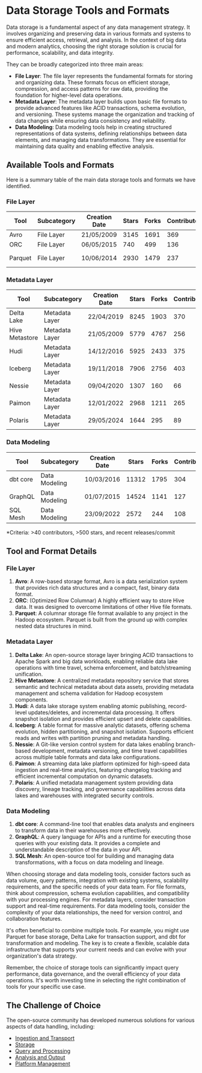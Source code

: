 # Data Storage Tools and Formats

Data storage is a fundamental aspect of any data management strategy. It involves organizing and preserving data in various formats and systems to ensure efficient access, retrieval, and analysis. In the context of big data and modern analytics, choosing the right storage solution is crucial for performance, scalability, and data integrity.

They can be broadly categorized into three main areas:
- **File Layer**: The file layer represents the fundamental formats for storing and organizing data. These formats focus on efficient storage, compression, and access patterns for raw data, providing the foundation for higher-level data operations.
- **Metadata Layer**: The metadata layer builds upon basic file formats to provide advanced features like ACID transactions, schema evolution, and versioning. These systems manage the organization and tracking of data changes while ensuring data consistency and reliability.
- **Data Modeling**: Data modeling tools help in creating structured representations of data systems, defining relationships between data elements, and managing data transformations. They are essential for maintaining data quality and enabling effective analysis.

## Available Tools and Formats

Here is a summary table of the main data storage tools and formats we have identified.

### File Layer

| Tool | Subcategory | Creation Date | Stars | Forks | Contributors | Last Release | Latest Commit | Meets Criteria* | Link |
|---|---|---|---|---|---|---|---|---|---|
| Avro | File Layer | 21/05/2009 | 3145 | 1691 | 369 | 05/08/2024 | 30/08/2025 | Yes | https://github.com/apache/avro |
| ORC | File Layer | 06/05/2015 | 740 | 499 | 136 | 30/07/2025 | 29/08/2025 | Yes | https://github.com/apache/orc |
| Parquet | File Layer | 10/06/2014 | 2930 | 1479 | 237 | 30/08/2025 | 31/08/2025 | Yes | https://github.com/apache/parquet-mr |

### Metadata Layer

| Tool | Subcategory | Creation Date | Stars | Forks | Contributors | Last Release | Latest Commit | Meets Criteria* | Link |
|---|---|---|---|---|---|---|---|---|---|
| Delta Lake | Metadata Layer | 22/04/2019 | 8245 | 1903 | 370 | 09/06/2025 | 29/08/2025 | Yes | https://github.com/delta-io/delta |
| Hive Metastore | Metadata Layer | 21/05/2009 | 5779 | 4767 | 256 | N/A | 29/08/2025 | Yes | https://github.com/apache/hive |
| Hudi | Metadata Layer | 14/12/2016 | 5925 | 2433 | 375 | 02/05/2025 | 31/08/2025 | Yes | https://github.com/apache/hudi |
| Iceberg | Metadata Layer | 19/11/2018 | 7906 | 2756 | 403 | 18/07/2025 | 31/08/2025 | Yes | https://github.com/apache/iceberg |
| Nessie | Metadata Layer | 09/04/2020 | 1307 | 160 | 66 | 27/08/2025 | 31/08/2025 | Yes | https://github.com/projectnessie/nessie |
| Paimon | Metadata Layer | 12/01/2022 | 2968 | 1211 | 265 | N/A | 29/08/2025 | Yes | https://github.com/apache/paimon |
| Polaris | Metadata Layer | 29/05/2024 | 1644 | 295 | 89 | 20/08/2025 | 31/08/2025 | Yes | https://github.com/apache/polaris |

### Data Modeling

| Tool | Subcategory | Creation Date | Stars | Forks | Contributors | Last Release | Latest Commit | Meets Criteria* | Link |
|---|---|---|---|---|---|---|---|---|---|
| dbt core | Data Modeling | 10/03/2016 | 11312 | 1795 | 304 | 29/08/2025 | 27/08/2025 | Yes | https://github.com/dbt-labs/dbt-core |
| GraphQL | Data Modeling | 01/07/2015 | 14524 | 1141 | 127 | 27/10/2021 | 03/07/2025 | Yes | https://github.com/graphql/graphql-spec |
| SQL Mesh | Data Modeling | 23/09/2022 | 2572 | 244 | 108 | 29/08/2025 | 29/08/2025 | Yes | https://github.com/TobikoData/sqlmesh |

*Criteria: >40 contributors, >500 stars, and recent releases/commit

## Tool and Format Details

### File Layer

1. **Avro**: A row-based storage format, Avro is a data serialization system that provides rich data structures and a compact, fast, binary data format.
2. **ORC**: (Optimized Row Columnar) A highly efficient way to store Hive data. It was designed to overcome limitations of other Hive file formats.
3. **Parquet**: A columnar storage file format available to any project in the Hadoop ecosystem. Parquet is built from the ground up with complex nested data structures in mind.

### Metadata Layer

1. **Delta Lake**: An open-source storage layer bringing ACID transactions to Apache Spark and big data workloads, enabling reliable data lake operations with time travel, schema enforcement, and batch/streaming unification.
2. **Hive Metastore**: A centralized metadata repository service that stores semantic and technical metadata about data assets, providing metadata management and schema validation for Hadoop ecosystem components.
3. **Hudi**: A data lake storage system enabling atomic publishing, record-level updates/deletes, and incremental data processing. It offers snapshot isolation and provides efficient upsert and delete capabilities.
4. **Iceberg**: A table format for massive analytic datasets, offering schema evolution, hidden partitioning, and snapshot isolation. Supports efficient reads and writes with partition pruning and metadata handling.
5. **Nessie**: A Git-like version control system for data lakes enabling branch-based development, metadata versioning, and time travel capabilities across multiple table formats and data lake configurations.
6. **Paimon**: A streaming data lake platform optimized for high-speed data ingestion and real-time analytics, featuring changelog tracking and efficient incremental computation on dynamic datasets.
7. **Polaris**: A unified metadata management system providing data discovery, lineage tracking, and governance capabilities across data lakes and warehouses with integrated security controls.

### Data Modeling

1. **dbt core**: A command-line tool that enables data analysts and engineers to transform data in their warehouses more effectively.
2. **GraphQL**: A query language for APIs and a runtime for executing those queries with your existing data. It provides a complete and understandable description of the data in your API.
3. **SQL Mesh**: An open-source tool for building and managing data transformations, with a focus on data modeling and lineage.

When choosing storage and data modeling tools, consider factors such as data volume, query patterns, integration with existing systems, scalability requirements, and the specific needs of your data team. For file formats, think about compression, schema evolution capabilities, and compatibility with your processing engines. For metadata layers, consider transaction support and real-time requirements. For data modeling tools, consider the complexity of your data relationships, the need for version control, and collaboration features.

It's often beneficial to combine multiple tools. For example, you might use Parquet for base storage, Delta Lake for transaction support, and dbt for transformation and modeling. The key is to create a flexible, scalable data infrastructure that supports your current needs and can evolve with your organization's data strategy.

Remember, the choice of storage tools can significantly impact query performance, data governance, and the overall efficiency of your data operations. It's worth investing time in selecting the right combination of tools for your specific use case.

## The Challenge of Choice
The open-source community has developed numerous solutions for various aspects of data handling, including:
- [Ingestion and Transport](01.ingestion_and_transport.md)
- [Storage](02.storage.md)
- [Query and Processing](03.query_and_processing.md)
- [Analysis and Output](04.analysis_and_output.md)
- [Platform Management](05.platform_management.md)